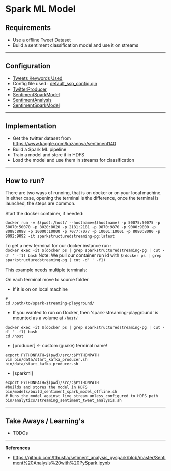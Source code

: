 # Spark ML Model

## Requirements
- Use a offline Tweet Dataset
- Build a sentiment classification model and use it on streams

------------------------------------------------------------------------------------------------------------------------

## Configuration
- [Tweets Keywords Used](https://gyan42.github.io/spark-streaming-playground/build/html/ssp/ssp.utils.html#ssp.utils.ai_key_words.AIKeyWords)
- Config file used : [default_ssp_config.gin](https://github.com/gyan42/spark-streaming-playground/blob/756ee7c204039c8a3bc890a95e1da78ac2d6a9ee/config/default_ssp_config.gin)
- [TwitterProducer](https://gyan42.github.io/spark-streaming-playground/build/html/ssp/ssp.kafka.producer.html)
- [SentimentSparkModel](https://gyan42.github.io/spark-streaming-playground/build/html/ssp/ssp.spark.streaming.ml.html?highlight=sentimentsparkmodel#ssp.spark.streaming.ml.sentiment_analysis_model.SentimentSparkModel)
- [SentimentAnalysis](https://gyan42.github.io/spark-streaming-playground/build/html/ssp/ssp.spark.streaming.analytics.html?highlight=sentimentanalysis#ssp.spark.streaming.analytics.sentiment_analysis.SentimentAnalysis)
- [SentimentSparkModel](https://gyan42.github.io/spark-streaming-playground/build/html/ssp/ssp.spark.streaming.ml.html?highlight=sentimentsparkmodel#ssp.spark.streaming.ml.sentiment_analysis_model.SentimentSparkModel)
------------------------------------------------------------------------------------------------------------------------

## Implementation
- Get the twitter dataset from https://www.kaggle.com/kazanova/sentiment140
- Build a Spark ML pipeline 
- Train a model and store it in HDFS
- Load the model and use them in streams for classification

------------------------------------------------------------------------------------------------------------------------

## How to run?


There are two ways of running, that is on docker or on your local machine. In either case, opening the terminal
is the difference, once the terminal is launched, the steps are common. 

Start the docker container, if needed:
```
docker run -v $(pwd):/host/ --hostname=$(hostname) -p 50075:50075 -p 50070:50070 -p 8020:8020 -p 2181:2181 -p 9870:9870 -p 9000:9000 -p 8088:8088 -p 10000:10000 -p 7077:7077 -p 10001:10001 -p 8080:8080 -p 9092:9092 -it sparkstructuredstreaming-pg:latest
```

To get a new terminal for our docker instance run :   
`docker exec -it $(docker ps | grep sparkstructuredstreaming-pg | cut -d' ' -f1) bash`
Note: We pull our container run id with `$(docker ps | grep sparkstructuredstreaming-pg | cut -d' ' -f1)`

This example needs multiple terminals:

On each terminal move to source folder

- If it is on on local machine
```shell script 
# 
cd /path/to/spark-streaming-playground/ 
```

- If you wanted to run on Docker, then 'spark-streaming-playground' is mounted as a volume at `/host/`
```shell script
docker exec -it $(docker ps | grep sparkstructuredstreaming-pg | cut -d' ' -f1) bash
cd /host  
```

- [producer] <- custom (guake) terminal name!
``` 
export PYTHONPATH=$(pwd)/src/:$PYTHONPATH
vim bin/data/start_kafka_producer.sh
bin/data/start_kafka_producer.sh
```

- [sparkml]
```
export PYTHONPATH=$(pwd)/src/:$PYTHONPATH
#builds and stores the model in HDFS
bin/models/build_sentiment_spark_model_offline.sh
# Runs the model against live stream unless configured to HDFS path
bin/analytics/streaming_sentiment_tweet_analysis.sh
```

------------------------------------------------------------------------------------------------------------------------
 
## Take Aways / Learning's 

- TODOs

------------------------------------------------------------------------------------------------------------------------


**References**
- https://github.com/tthustla/setiment_analysis_pyspark/blob/master/Sentiment%20Analysis%20with%20PySpark.ipynb
